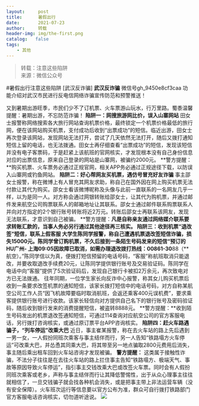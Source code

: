 ```yaml
---
layout:     post
title:      暑假出行
date:       2021-07-23
author:     转载
header-img: img/the-first.png
catalog:   false
tags:
    - 其他
---
```


<blockquote><p>转载：注意这些陷阱<br>
来源：微信公众号</p></blockquote>

#暑假出行注意这些陷阱
[武汉反诈骗]
**武汉反诈骗**
微信号gh_9450e8cf3caa
功能介绍对武汉市民进行反电信网络诈骗宣传防范和预警推送！

又到暑期出游旺季，市民们少不了订机票、火车票游山玩水，行万里路。蜀黍温馨提醒：暑期出游，不忘防范诈骗！
**陷阱一：网搜旅游网比价，误入山寨网站**
田女士报警称网络搜索各大旅行网站查询机票价格，最终锁定一个机票价格最低的旅行网，便在该网站购买机票，支付成功后收到“出票成功”的短信。临近出游，田女士再次登录该网站，发现网站无法打开，尝试了几天依然无法打开，随后又拨打通知短信上留的电话，也无法拨通。田女士再仔细查看“出票成功”的短信，发现该短信并没有电子客票码，于是赶紧上该航班的官网核实，才发现根本没有自己身份信息对应的出票信息，原来自己登录的网站是山寨网，被骗约2000元。
**警方提醒：**购买机票、火车票务必通过正规官网，相关APP务必通过正规途径下载，以防误入山寨网或钓鱼网站。
**陷阱二：好心帮网友买机票，遇仿号冒充好友诈骗**
事主邵女士报警，称在微博上有人冒充其网友求助，称自己在国外因在网上购买机票无法付款让其代为购买。邵女士看该微博昵称及头像与此前一直联系的一名网友几乎一样，以为是同一人。对方称会通过网银转账给邵女士，让其代为购机票，并通过邮件发来航空公司购票联系人的邮箱地址让其联系。邵女士通过邮件联系购票联系人并向对方指定的2个银行账号转账将近2万元。转账后邵女士再联系该网友，发现无法联系，才意识到自己被骗。
**警方提醒：**凡是自称亲友通过网络媒介联系要求转账汇款的，当事人务必另行通过其他途径再三核实。
**陷阱三：收到机票“退改签”短信，联系上假客服**
大学生陈同学报警，称自己遭遇机票退改签短信诈骗，损失15000元。陈同学曾订购机票，不久后接到一条陌生号码发来的短信“预订的HU****广州-
上海09:05因故障已取消，如需办理退改拨打热线：00861-30******88（**航空）。”陈同学信以为真，便拨打短信预留的电话号码，“客服”称航班取消只能退改，并要收取退改手续费20元，让陈同学提供银行账号及交易验证码。陈同学在电话中向“客服”提供了5次验证码后，发现自己银行卡被扣2万余元，再次致电对方已无法拨通。
往年同期，一位学生家长向反诈中心报警，称其女儿购买机票后收到一条要求改签机票的通知短信，该家长拨打短信中的电话号码，对方自称某航空公司工作人员“因飞机故障要临时取消航班，会返还乘客400元误机费”，要求乘客提供银行账号进行收款。该家长轻信向对方提供自己名下的银行账号及密码验证码，随后收到银行发来的消费提醒短信，被盗转8888元。
**警方提醒：**收到陌生号码发出的机票退改签通知短信，可通过114查询对应航空公司的官方客服电话，另行拨打咨询核实，或通过原订票平台APP咨询核实。
**陷阱四：赶火车路遇骗子，“列车停运”改乘大巴**
近日，事主崔某报警，称在去火车站的路上先后遇到一男一女，一人假扮同班次乘客与事主结伴而行，另一人告知“铁路塌方火车停运”可改乘大巴，并怂恿其同乘大巴，将其带至另一地点骗取2800元费用后消失，事主随后乘出租车回到火车站咨询才发现被骗。
**警方提醒：**
这类属于接触性诈骗，不法分子往往是在去往火车站的路上拦住事主告知“铁路塌方、极端天气、事故等原因导致火车停运”，指引事主交钱改乘大巴或改签火车票。同时会有人假扮同班次乘客或老乡，声称与事主结伴而行让其降低警惕性，出于从众心理事主往往就相信了，一旦交钱骗子就会找各种机会消失，或是把事主带上非法运营车辆（没有安全保障）。火车班次运行等信息要以官方公布为准，群众可自行拨打铁路部门官方客服电话咨询核实，切勿道听途说。
![]({{site.baseurl}}/postimg/8wBAcE4t1v4ScdcHMLFIgbBIfVGqHj542GZHxxnkHAlia090Mqt20PJ7wyZflQ5qIrOyicDmsVJYbJ88StZb1jCQ.jpeg)
